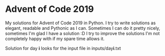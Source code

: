 # **Advent of Code 2019**

My solutions for Advent of Code 2019 in Python.
I try to write solutions as elegant, readable and Pythonic as I can.
Sometimes I can do it pretty nicely, sometimes I'm glad I have a solution :D
I try to improve the solutions I'm not completely happy with if my spare time allows it.

Solution for day **i** looks for the input file in inputs/day**i**.txt